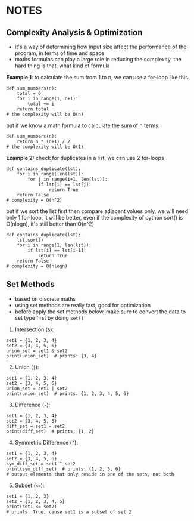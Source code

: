 # NOTES

## Complexity Analysis & Optimization
- it's a way of determining how input size affect the performance of the program, in terms of time and space
- maths formulas can play a large role in reducing the complexity, the hard thing is that, what kind of formula

**Example 1**: to calculate the sum from 1 to n, we can use a for-loop like this
```
def sum_numbers(n):
    total = 0
    for i in range(1, n+1):
        total += i
    return total
# the complexity will be O(n)
```
but if we know a math formula to calculate the sum of n terms:
```
def sum_numbers(n):
    return n * (n+1) / 2
# the complexity will be O(1)
```

**Example 2:** check for duplicates in a list, we can use 2 for-loops
```
def contains_duplicate(lst):
    for i in range(len(lst)):
        for j in range(i+1, len(lst)):
            if lst[i] == lst[j]:
                return True
    return False
# complexity = O(n^2)
```
but if we sort the list first then compare adjacent values only, we will need only 1 for-loop, it will be better, even if the complexity of python sort() is O(nlogn), it's still better than O(n^2)
```
def contains_duplicate(lst):
    lst.sort()
    for i in range(1, len(lst)):
        if lst[i] == lst[i-1]:
            return True
    return False
# complexity = O(nlogn)
```

## Set Methods
- based on discrete maths
- using set methods are really fast, good for optimization
- before apply the set methods below, make sure to convert the data to set type first by doing ```set()```
1. Intersection (```&```):
```
set1 = {1, 2, 3, 4}
set2 = {3, 4, 5, 6}
union_set = set1 & set2
print(union_set)  # prints: {3, 4}
```
2. Union (```|```):
```
set1 = {1, 2, 3, 4}
set2 = {3, 4, 5, 6}
union_set = set1 | set2
print(union_set)  # prints: {1, 2, 3, 4, 5, 6}
```
3. Difference (```-```):
```
set1 = {1, 2, 3, 4}
set2 = {3, 4, 5, 6}
diff_set = set1 - set2
print(diff_set)  # prints: {1, 2}
```
4. Symmetric Difference (```^```):
```
set1 = {1, 2, 3, 4}
set2 = {3, 4, 5, 6}
sym_diff_set = set1 ^ set2
print(sym_diff_set)  # prints: {1, 2, 5, 6}
# output elements that only reside in one of the sets, not both
```
5. Subset (```<=```):
```
set1 = {1, 2, 3}
set2 = {1, 2, 3, 4, 5}
print(set1 <= set2)  
# prints: True, cause set1 is a subset of set 2
```
